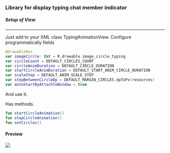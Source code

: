 ### Library for display typing chat member indicator

##### Setup of View
-----------
Just add to your XML class TypingAnimationView.
Configure programmatically fields
```kotlin
@DrawableRes
var imageCircle: Int = R.drawable.image_circle_typing
var circleCount = DEFAULT_CIRCLES_COUNT
var circleAnimDuration = DEFAULT_CIRCLE_DURATION
var startCircleAnimDuration = DEFAULT_START_ANIM_CIRCLE_DURATION
var scaleStep = DEFAULT_ANIM_SCALE_STEP
var stepBetweenCircleDp = DEFAULT_MARGIN_CIRCLES.dpToPx(resources)
var autoStartByAttachToWindow = true
```  
And use it.

Has methods.
```kotlin
fun startCircleAnimation()
fun stopCircleAnimation()
fun setCircles()
```


#### Preview
![](https://i.ibb.co/QfFBc0Y/2019-04-02-10-20-05.jpg)